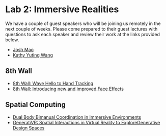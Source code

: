 # Lab 2: Immersive Realities

We have a couple of guest speakers who will be joining us remotely in the next couple of weeks. Please come prepared to their guest lectures with questions to ask each speaker and review their work at the links provided below. 

* [Josh Mao](https://joshmao.com/)
* [Kathy Yuting Wang](https://www.kathy-wang.com/)

## 8th Wall
* [8th Wall: Wave Hello to Hand Tracking]()
* [8th Wall: Introducing new and improved Face Effects]()

## Spatial Computing
* [Dual Body Bimanual Coordination in Immersive Environments](https://www.youtube.com/watch?v=fWsPGINexYI&ab_channel=JamesSmith)
* [GeneratiVR: Spatial Interactions in Virtual Reality to ExploreGenerative Design Spaces](https://www.youtube.com/watch?v=qHSx5f6fRts&ab_channel=JamesSmith)